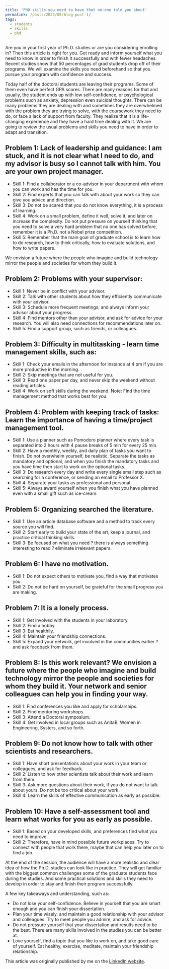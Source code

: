 ```yaml
---
title: 'PhD skills you need to have that no-one told you about'
permalink: /posts/2023/08/blog-post-1/
tags:
  - students
  - skills
  - phd
---
```


Are you in your first year of Ph.D. studies or are you considering enrolling in? Then this article is right for you. Get ready and inform yourself what you need to know in order to finish it successfully and with fewer headaches. Recent studies show that 50 percentages of grad students drop off of their programs. We will examine the skills you need beforehand so that you pursue your program with confidence and success. 

Today half of the doctoral students are leaving their programs. Some of them even have perfect GPA scores. There are many reasons for that and usually, the student ends up with low self-confidence, or psychological problems such as anxiety, depression even suicidal thoughts. There can be many problems they are dealing with and sometimes they are overwhelmed with the problem they are trying to solve, with the coursework they need to do, or face a lack of support from faculty. They realize that it is a life-changing experience and they have a hard time dealing with it. We are going to review the usual problems and skills you need to have in order to adapt and transition.


Problem 1: Lack of leadership and guidance: I am stuck, and it is not clear what I need to do, and my advisor is busy so I cannot talk with him. You are your own project manager.
------

* Skill 1: Find a collaborator or a co-advisor in your department with whom you can work and has the time for you.
* Skill 2: Find experts that you can talk with about your work so they can give you advice and direction.
* Skill 3: Do not be scared that you do not know everything, it is a process of learning.
* Skill 4: Work on a small problem, define it well, solve it, and later on increase the complexity. Do not put pressure on yourself thinking that you need to solve a very hard problem that no one has solved before, remember it is a Ph.D. not a Nobel prize competition.
* Skill 5: Remember that the main goal of graduate school is to learn how to do research, how to think critically, how to evaluate solutions, and how to write papers.

We envision a future where the people who imagine and build technology mirror the people and societies for whom they build it.

Problem 2: Problems with your supervisor:
------
* Skill 1: Never be in conflict with your advisor.
* Skill 2: Talk with other students about how they efficiently communicate with your advisor.
* Skill 3: Schedule more frequent meetings, and always inform your advisor about your progress.
* Skill 4: Find mentors other than your advisor, and ask for advice for your research. You will also need connections for recommendations later on.
* Skill 5: Find a support group, such as friends, or colleagues.

Problem 3: Difficulty in multitasking - learn time management skills, such as:
------
* Skill 1: Check your emails in the afternoon for instance at 4 pm if you are more productive in the morning.
* Skill 2: Skip meetings that are not useful for you.
* Skill 3: Read one paper per day, and never skip the weekend without reading articles.
* Skill 4: Work on soft skills during the weekend.
Note: Find the time management method that works best for you.

Problem 4: Problem with keeping track of tasks: Learn the importance of having a time/project management tool.
------
* Skill 1: Use a planner such as Pomodoro planner where every task is separated into 2 hours with 4 pause breaks of 5 min for every 25 min.
* Skill 2: Have a monthly, weekly, and daily plan of tasks you want to finish. Do not overwhelm yourself, be realistic. Separate the tasks as mandatory and optional, and when you finish the mandatory tasks and you have time then start to work on the optional tasks.
* Skill 3: Do research every day and write every single small step such as searching for a conference, or sending an email to Professor X.
* Skill 4: Separate your tasks as professional and personal.
* Skill 5: Always award yourself when you finish what you have planned even with a small gift such as ice-cream.

Problem 5: Organizing searched the literature.
------
* Skill 1: Use an article database software and a method to track every source you will find.
* Skill 2: Start early to build your state of the art, keep a journal, and practice critical thinking skills.
* Skill 3: Be focused on what you need ? there is always something interesting to read ? eliminate irrelevant papers.

Problem 6: I have no motivation.
------
* Skill 1: Do not expect others to motivate you, find a way that motivates you.
* Skill 2: Do not be hard on yourself, be grateful for the small progress you are making.

Problem 7: It is a lonely process.
------
* Skill 1: Get involved with the students in your laboratory.
* Skill 2: Find a hobby.
* Skill 3: Eat healthily.
* Skill 4: Maintain your friendship connections.
* Skill 5: Expand your network, get involved in the communities earlier ? and ask feedback from them.

Problem 8: Is this work relevant? We envision a future where the people who imagine and build technology mirror the people and societies for whom they build it. Your network and senior colleagues can help you in finding your way.
------
* Skill 1: Find conferences you like and apply for scholarships.
* Skill 2: Find mentoring workshops.
* Skill 3: Attend a Doctoral symposium.
* Skill 4: Get involved in local groups such as AnitaB, Women in Engineering, Systers, and so forth.

Problem 9: Do not know how to talk with other scientists and researchers.
------
* Skill 1: Have short presentations about your work in your team or colleagues, and ask for feedback.
* Skill 2: Listen to how other scientists talk about their work and learn from them.
* Skill 3: Ask more questions about their work, if you do not want to talk about yours. Do not be too critical about your work.
* Skill 4: Learn the skills of effective communication as early as possible.

Problem 10: Have a self-assessment tool and learn what works for you as early as possible.
------
* Skill 1: Based on your developed skills, and preferences find what you need to improve.
* Skill 2: Therefore, have in mind possible future workplaces. Try to connect with people that work there, maybe that can help you later on to find a job.

At the end of the session, the audience will have a more realistic and clear idea of how the Ph.D. studies can look like in practice. They will get familiar with the biggest common challenges some of the graduate students face during the studies. And some practical solutions and skills they need to develop in order to stay and finish their program successfully.

A few key takeaways and understanding, such as:

* Do not lose your self-confidence. Believe in yourself that you are smart enough and you can finish your dissertation.
* Plan your time wisely, and maintain a good relationship with your advisor and colleagues. Try to meet people you admire, and ask for advice.
* Do not pressure yourself that your dissertation and results need to be the best. There are many skills involved in the studies you can be better at.
* Love yourself, find a topic that you like to work on, and take good care of yourself. Eat healthy, exercise, meditate, maintain your friendship relationship.

[LinkedIn website]: https://www.linkedin.com/pulse/phd-skills-you-need-have-no-one-told-olivera-kotevska-ph-d-?trk=public_post_feed-article-content
This article was originally published by me on the [LinkedIn website].

